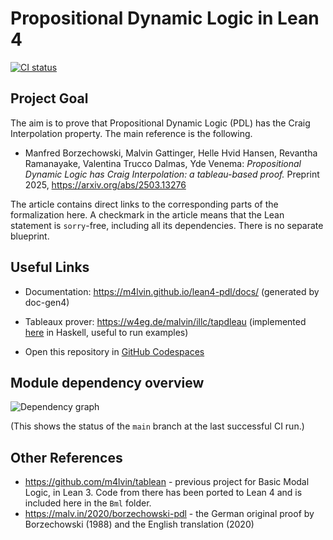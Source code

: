 # Propositional Dynamic Logic in Lean 4

[![CI status](https://github.com/m4lvin/lean4-pdl/actions/workflows/build.yml/badge.svg)](https://github.com/m4lvin/lean4-pdl/actions/workflows/build.yml)

## Project Goal

The aim is to prove that Propositional Dynamic Logic (PDL) has the Craig Interpolation property.
The main reference is the following.

- Manfred Borzechowski, Malvin Gattinger, Helle Hvid Hansen, Revantha Ramanayake, Valentina Trucco Dalmas, Yde Venema:
  *Propositional Dynamic Logic has Craig Interpolation: a tableau-based proof.*
  Preprint 2025, <https://arxiv.org/abs/2503.13276>

The article contains direct links to the corresponding parts of the formalization here.
A checkmark in the article means that the Lean statement is `sorry`-free, including all its dependencies.
There is no separate blueprint.

## Useful Links

- Documentation: <https://m4lvin.github.io/lean4-pdl/docs/> (generated by doc-gen4)

- Tableaux prover: <https://w4eg.de/malvin/illc/tapdleau> (implemented [here](https://github.com/m4lvin/modal-tableau-interpolation) in Haskell, useful to run examples)

- Open this repository in [GitHub Codespaces](https://codespaces.new/m4lvin/lean4-pdl?quickstart=1)

## Module dependency overview

![Dependency graph](https://m4lvin.github.io/lean4-pdl/docs/dependencies.svg)

(This shows the status of the `main` branch at the last successful CI run.)

## Other References

- <https://github.com/m4lvin/tablean> - previous project for Basic Modal Logic, in Lean 3. Code from there has been ported to Lean 4 and is included here in the `Bml` folder.
- <https://malv.in/2020/borzechowski-pdl> - the German original proof by Borzechowski (1988) and the English translation (2020)
